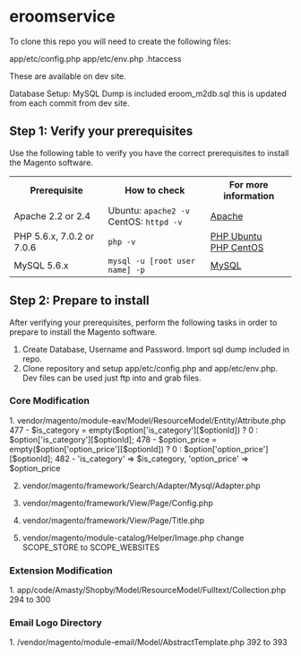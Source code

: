 # eroomservice

To clone this repo you will need to create the following files:

app/etc/config.php
app/etc/env.php
.htaccess

These are available on dev site.

Database Setup:
MySQL Dump is included eroom_m2db.sql this is updated from each commit from dev site.

<h2>Step 1: Verify your prerequisites</h2>

Use the following table to verify you have the correct prerequisites to install the Magento software.

<table>
	<tbody>
		<tr>
			<th>Prerequisite</th>
			<th>How to check</th>
			<th>For more information</th>
		</tr>
	<tr>
		<td>Apache 2.2 or 2.4</td>
		<td>Ubuntu: <code>apache2 -v</code><br>
		CentOS: <code>httpd -v</code></td>
		<td><a href="http://devdocs.magento.com/guides/v2.0/install-gde/prereq/apache.html">Apache</a></td>
	</tr>
	<tr>
		<td>PHP 5.6.x, 7.0.2 or 7.0.6</td>
		<td><code>php -v</code></td>
		<td><a href="http://devdocs.magento.com/guides/v2.0/install-gde/prereq/php-ubuntu.html">PHP Ubuntu</a><br><a href="http://devdocs.magento.com/guides/v2.0/install-gde/prereq/php-centos.html">PHP CentOS</a></td>
	</tr>
	<tr><td>MySQL 5.6.x</td>
	<td><code>mysql -u [root user name] -p</code></td>
	<td><a href="http://devdocs.magento.com/guides/v2.0/install-gde/prereq/mysql.html">MySQL</a></td>
	</tr>
</tbody>
</table>

<h2>Step 2: Prepare to install</h2>

After verifying your prerequisites, perform the following tasks in order to prepare to install the Magento software.

1.	Create Database, Username and Password. Import sql dump included in repo.
2.	Clone repository and setup app/etc/config.php and app/etc/env.php. Dev files can be used just ftp into and grab files.


<h3>Core Modification</h3>
1. vendor/magento/module-eav/Model/ResourceModel/Entity/Attribute.php
	477 - $is_category = empty($option['is_category'][$optionId]) ? 0 : $option['is_category'][$optionId];
	478 - $option_price = empty($option['option_price'][$optionId]) ? 0 : $option['option_price'][$optionId];
	482 - 'is_category' => $is_category, 'option_price' => $option_price
	
2. vendor/magento/framework/Search/Adapter/Mysql/Adapter.php
	

3. vendor/magento/framework/View/Page/Config.php
4. vendor/magento/framework/View/Page/Title.php
5. vendor/magento/module-catalog/Helper/Image.php
	change SCOPE_STORE to SCOPE_WEBSITES
	


	
<h3>Extension Modification</h3>	
1. app/code/Amasty/Shopby/Model/ResourceModel/Fulltext/Collection.php
	294 to 300
	
<h3>Email Logo Directory</h3>	
1. /vendor/magento/module-email/Model/AbstractTemplate.php
	392 to 393


